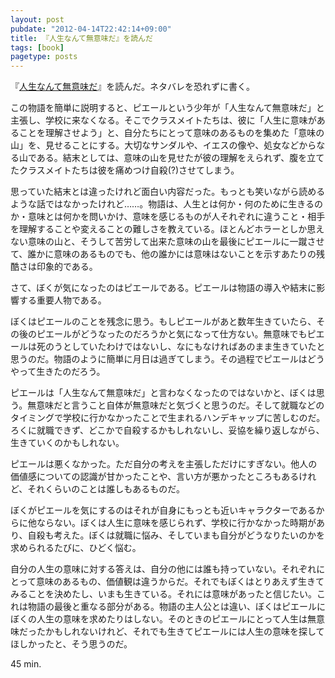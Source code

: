 ```yaml
---
layout: post
pubdate: "2012-04-14T22:42:14+09:00"
title: 『人生なんて無意味だ』を読んだ
tags: [book]
pagetype: posts
---
```

『[人生なんて無意味だ](http://amazon.jp/o/ASIN/4344020979/bouzuya-22)』を読んだ。ネタバレを恐れずに書く。

この物語を簡単に説明すると、ピエールという少年が「人生なんて無意味だ」と主張し、学校に来なくなる。そこでクラスメイトたちは、彼に「人生に意味があることを理解させよう」と、自分たちにとって意味のあるものを集めた「意味の山」を、見せることにする。大切なサンダルや、イエスの像や、処女などからなる山である。結末としては、意味の山を見せたが彼の理解をえられず、腹を立てたクラスメイトたちは彼を痛めつけ自殺(?)させてしまう。

思っていた結末とは違ったけれど面白い内容だった。もっとも笑いながら読めるような話ではなかったけれど……。物語は、人生とは何か・何のために生きるのか・意味とは何かを問いかけ、意味を感じるものが人それぞれに違うこと・相手を理解することや変えることの難しさを教えている。ほとんどホラーとしか思えない意味の山と、そうして苦労して出来た意味の山を最後にピエールに一蹴させて、誰かに意味のあるものでも、他の誰かには意味はないことを示すあたりの残酷さは印象的である。
 
さて、ぼくが気になったのはピエールである。ピエールは物語の導入や結末に影響する重要人物である。

ぼくはピエールのことを残念に思う。もしピエールがあと数年生きていたら、その後のピエールがどうなったのだろうかと気になって仕方ない。無意味でもピエールは死のうとしていたわけではないし、なにもなければあのまま生きていたと思うのだ。物語のように簡単に月日は過ぎてしまう。その過程でピエールはどうやって生きたのだろう。

ピエールは「人生なんて無意味だ」と言わなくなったのではないかと、ぼくは思う。無意味だと言うこと自体が無意味だと気づくと思うのだ。そして就職などのタイミングで学校に行かなかったことで生まれるハンデキャップに苦しむのだ。ろくに就職できず、どこかで自殺するかもしれないし、妥協を繰り返しながら、生きていくのかもしれない。

ピエールは悪くなかった。ただ自分の考えを主張しただけにすぎない。他人の価値感についての認識が甘かったことや、言い方が悪かったところもあるけれど、それくらいのことは誰しもあるものだ。

ぼくがピエールを気にするのはそれが自身にもっとも近いキャラクターであるからに他ならない。ぼくは人生に意味を感じられず、学校に行かなかった時期があり、自殺も考えた。ぼくは就職に悩み、そしていまも自分がどうなりたいのかを求められるたびに、ひどく悩む。

自分の人生の意味に対する答えは、自分の他には誰も持っていない。それぞれにとって意味のあるもの、価値観は違うからだ。それでもぼくはとりあえず生きてみることを決めたし、いまも生きている。それには意味があったと信じたい。これは物語の最後と重なる部分がある。物語の主人公とは違い、ぼくはピエールにぼくの人生の意味を求めたりはしない。そのときのピエールにとって人生は無意味だったかもしれないけれど、それでも生きてピエールには人生の意味を探してほしかったと、そう思うのだ。

45 min.

